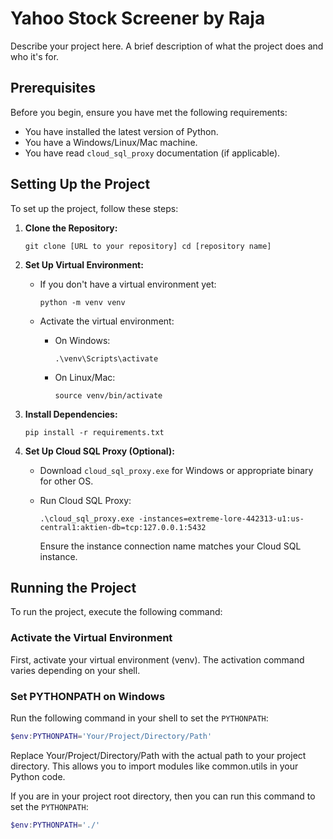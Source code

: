 
# Yahoo Stock Screener by Raja

Describe your project here. A brief description of what the project does and who it's for.

## Prerequisites

Before you begin, ensure you have met the following requirements:

-   You have installed the latest version of Python.
-   You have a Windows/Linux/Mac machine.
-   You have read `cloud_sql_proxy` documentation (if applicable).

## Setting Up the Project

To set up the project, follow these steps:

1.  **Clone the Repository:**
    
    `git clone [URL to your repository]
    cd [repository name]` 
    
2.  **Set Up Virtual Environment:**
    
    -   If you don't have a virtual environment yet:
        
        `python -m venv venv` 
        
    -   Activate the virtual environment:
        
        -   On Windows:
            
            `.\venv\Scripts\activate` 
            
        -   On Linux/Mac:
            
            `source venv/bin/activate` 
            
3.  **Install Dependencies:**
    
    `pip install -r requirements.txt` 
    
4.  **Set Up Cloud SQL Proxy (Optional):**
    
    -   Download `cloud_sql_proxy.exe` for Windows or appropriate binary for other OS.
        
    -   Run Cloud SQL Proxy:
        
        `.\cloud_sql_proxy.exe -instances=extreme-lore-442313-u1:us-central1:aktien-db=tcp:127.0.0.1:5432` 
        
        Ensure the instance connection name matches your Cloud SQL instance.
        

## Running the Project

To run the project, execute the following command:

### Activate the Virtual Environment

First, activate your virtual environment (venv). The activation command varies depending on your shell.

### Set PYTHONPATH on Windows

Run the following command in your shell to set the `PYTHONPATH`:

```powershell
$env:PYTHONPATH='Your/Project/Directory/Path'
```

Replace Your/Project/Directory/Path with the actual path to your project directory. This allows you to import modules like common.utils in your Python code.

If you are in your project root directory, then you can run this command to set the `PYTHONPATH`:

```powershell
$env:PYTHONPATH='./'
```